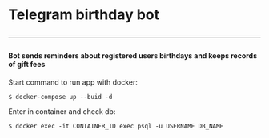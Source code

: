 # Telegram birthday bot <hr> #

#### Bot sends reminders about registered users birthdays and keeps records of gift fees ####

Start command to run app with docker:
```
$ docker-compose up --buid -d
```

Enter in container and check db:
```
$ docker exec -it CONTAINER_ID exec psql -u USERNAME DB_NAME
```




